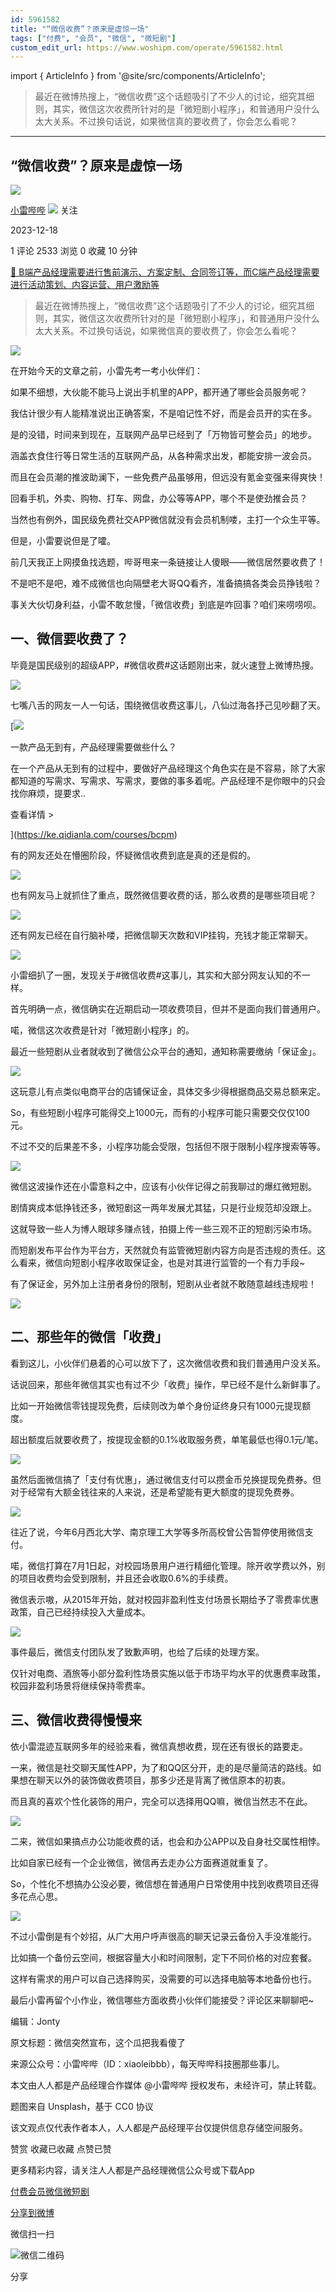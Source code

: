 ```yaml
---
id: 5961582
title: "“微信收费”？原来是虚惊一场"
tags: ["付费", "会员", "微信", "微短剧"]
custom_edit_url: https://www.woshipm.com/operate/5961582.html
---
```

import { ArticleInfo } from '@site/src/components/ArticleInfo';

<ArticleInfo
    author="小雷哔哔"
    authorLink="https://www.woshipm.com/u/1286135"
    published="2023-12-18"
    views={2533}
    comments={1}
    collects={0}
/>

> 最近在微博热搜上，“微信收费”这个话题吸引了不少人的讨论，细究其细则，其实，微信这次收费所针对的是「微短剧小程序」，和普通用户没什么太大关系。不过换句话说，如果微信真的要收费了，你会怎么看呢？

---

## “微信收费”？原来是虚惊一场

[![](https://image.woshipm.com/wp-files/2021/06/nkF75n19B9ZRJiUtEueD.jpg!/both/72x72)](https://www.woshipm.com/u/1286135)

[小雷哔哔](https://www.woshipm.com/u/1286135) ![](https://static.woshipm.com/tag/1122_1@2x.png) 关注

2023-12-18

1 评论 2533 浏览 0 收藏 10 分钟

[🔗 B端产品经理需要进行售前演示、方案定制、合同签订等，而C端产品经理需要进行活动策划、内容运营、用户激励等](https://ke.qidianla.com/courses/bcpm)

> 最近在微博热搜上，“微信收费”这个话题吸引了不少人的讨论，细究其细则，其实，微信这次收费所针对的是「微短剧小程序」，和普通用户没什么太大关系。不过换句话说，如果微信真的要收费了，你会怎么看呢？

![](https://image.woshipm.com/2023/04/14/718fcedc-da8e-11ed-a86f-00163e0b5ff3.jpg)

在开始今天的文章之前，小雷先考一考小伙伴们：

如果不细想，大伙能不能马上说出手机里的APP，都开通了哪些会员服务呢？

我估计很少有人能精准说出正确答案，不是咱记性不好，而是会员开的实在多。

是的没错，时间来到现在，互联网产品早已经到了「万物皆可整会员」的地步。

涵盖衣食住行等日常生活的互联网产品，从各种需求出发，都能安排一波会员。

而且在会员潮的推波助澜下，一些免费产品虽够用，但远没有氪金变强来得爽快！

回看手机，外卖、购物、打车、网盘，办公等等APP，哪个不是使劲推会员？

当然也有例外，国民级免费社交APP微信就没有会员机制喽，主打一个众生平等。

但是，小雷要说但是了嚯。

前几天我正上网摸鱼找选题，哔哥甩来一条链接让人傻眼——微信居然要收费了！

不是吧不是吧，难不成微信也向隔壁老大哥QQ看齐，准备搞搞各类会员挣钱啦？

事关大伙切身利益，小雷不敢怠慢，「微信收费」到底是咋回事？咱们来唠唠呗。

## 一、微信要收费了？

毕竟是国民级别的超级APP，#微信收费#这话题刚出来，就火速登上微博热搜。

![](https://image.yunyingpai.com/wp/2023/12/njKqjWPI7qN3UgwcGJZ8.jpeg)

七嘴八舌的网友一人一句话，围绕微信收费这事儿，八仙过海各抒己见吵翻了天。

[![](https://image.woshipm.com/2023/08/02/58dc678c-30e3-11ee-88e7-00163e0b5ff3.png)

一款产品无到有，产品经理需要做些什么？

在一个产品从无到有的过程中，要做好产品经理这个角色实在是不容易，除了大家都知道的写需求、写需求、写需求，要做的事多着呢。产品经理不是你眼中的只会找你麻烦，提要求..

查看详情 >

](https://ke.qidianla.com/courses/bcpm)

有的网友还处在懵圈阶段，怀疑微信收费到底是真的还是假的。

![](https://image.yunyingpai.com/wp/2023/12/Zp50qzvtVDDMp6vheEKx.jpeg)

也有网友马上就抓住了重点，既然微信要收费的话，那么收费的是哪些项目呢？

![](https://image.yunyingpai.com/wp/2023/12/VIOklHuEcThUdoMp78TE.jpeg)

还有网友已经在自行脑补喽，把微信聊天次数和VIP挂钩，充钱才能正常聊天。

![](https://image.yunyingpai.com/wp/2023/12/6GzrdDtbcosM8MSi15su.jpeg)

小雷细扒了一圈，发现关于#微信收费#这事儿，其实和大部分网友认知的不一样。

首先明确一点，微信确实在近期启动一项收费项目，但并不是面向我们普通用户。

喏，微信这次收费是针对「微短剧小程序」的。

最近一些短剧从业者就收到了微信公众平台的通知，通知称需要缴纳「保证金」。

![](https://image.yunyingpai.com/wp/2023/12/6CwyPhsdlLitoL3NS8yc.jpeg)

这玩意儿有点类似电商平台的店铺保证金，具体交多少得根据商品交易总额来定。

So，有些短剧小程序可能得交上1000元，而有的小程序可能只需要交仅仅100元。

不过不交的后果差不多，小程序功能会受限，包括但不限于限制小程序搜索等等。

![](https://image.yunyingpai.com/wp/2023/12/RBGf8IcnGlzcAIYTcBLW.png)

微信这波操作还在小雷意料之中，应该有小伙伴记得之前我聊过的爆红微短剧。

剧情爽成本低挣钱还多，微短剧这一两年发展尤其猛，只是行业规范却没跟上。

这就导致一些人为博人眼球多赚点钱，拍摄上传一些三观不正的短剧污染市场。

而短剧发布平台作为平台方，天然就负有监管微短剧内容方向是否违规的责任。这么看来，微信向短剧小程序收取保证金，也是对其进行监管的一个有力手段~

有了保证金，另外加上注册者身份的限制，短剧从业者就不敢随意越线违规啦！

![](https://image.yunyingpai.com/wp/2023/12/eqQzPnLlkwRDzNFQhx8T.jpeg)

## 二、那些年的微信「收费」

看到这儿，小伙伴们悬着的心可以放下了，这次微信收费和我们普通用户没关系。

话说回来，那些年微信其实也有过不少「收费」操作，早已经不是什么新鲜事了。

比如一开始微信零钱提现免费，后续则改为单个身份证终身只有1000元提现额度。

超出额度后就要收费了，按提现金额的0.1%收取服务费，单笔最低也得0.1元/笔。

![](https://image.yunyingpai.com/wp/2023/12/ZTbFijT0ZyRwdzOzZWkq.jpeg)

虽然后面微信搞了「支付有优惠」，通过微信支付可以攒金币兑换提现免费券。但对于经常有大额金钱往来的人来说，还是希望能有更大额度的提现免费券。

![](https://image.yunyingpai.com/wp/2023/12/MZZ1hSQO64YvC0q51Fkg.jpeg)

往近了说，今年6月西北大学、南京理工大学等多所高校曾公告暂停使用微信支付。

喏，微信打算在7月1日起，对校园场景用户进行精细化管理。除开收学费以外，别的项目收费均会受到限制，并且还会收取0.6%的手续费。

微信表示嗷，从2015年开始，就对校园非盈利性支付场景长期给予了零费率优惠政策，自己已经持续投入大量成本。

![](https://image.yunyingpai.com/wp/2023/12/lgy78lj7d8lLYgwFWTb7.jpeg)

事件最后，微信支付团队发了致歉声明，也给了后续的处理方案。

仅针对电商、酒旅等小部分盈利性场景实施以低于市场平均水平的优惠费率政策，校园非盈利场景将继续保持零费率。

## 三、微信收费得慢慢来

依小雷混迹互联网多年的经验来看，微信真想收费，现在还有很长的路要走。

一来，微信是社交聊天属性APP，为了和QQ区分开，走的是尽量简洁的路线。如果想在聊天以外的装饰做收费项目，那多少还是背离了微信原本的初衷。

而且真的喜欢个性化装饰的用户，完全可以选择用QQ嘛，微信当然志不在此。

![](https://image.yunyingpai.com/wp/2023/12/0ecu9sJ5SvOYU1ajEel0.jpeg)

二来，微信如果搞点办公功能收费的话，也会和办公APP以及自身社交属性相悖。

比如自家已经有一个企业微信，微信再去走办公方面赛道就重复了。

So，个性化不想搞办公没必要，微信想在普通用户日常使用中找到收费项目还得多花点心思。

![](https://image.yunyingpai.com/wp/2023/12/jcxWEKLn757ym5zvZneR.jpeg)

不过小雷倒是有个妙招，从广大用户呼声很高的聊天记录云备份入手没准能行。

比如搞一个备份云空间，根据容量大小和时间限制，定下不同价格的对应套餐。

这样有需求的用户可以自己选择购买，没需要的可以选择电脑等本地备份也行。

最后小雷再留个小作业，微信哪些方面收费小伙伴们能接受？评论区来聊聊吧~

编辑：Jonty

原文标题：微信突然宣布，这个瓜把我看傻了

来源公众号：小雷哔哔（ID：xiaoleibbb），每天哔哔科技圈那些事儿。

本文由人人都是产品经理合作媒体 @小雷哔哔 授权发布，未经许可，禁止转载。

题图来自 Unsplash，基于 CC0 协议

该文观点仅代表作者本人，人人都是产品经理平台仅提供信息存储空间服务。

赞赏 收藏已收藏 点赞已赞

更多精彩内容，请关注人人都是产品经理微信公众号或下载App

[付费](https://www.woshipm.com/tag/%e4%bb%98%e8%b4%b9)[会员](https://www.woshipm.com/tag/%e4%bc%9a%e5%91%98)[微信](https://www.woshipm.com/tag/%e5%be%ae%e4%bf%a1)[微短剧](https://www.woshipm.com/tag/%e5%be%ae%e7%9f%ad%e5%89%a7)

[分享到微博](https://service.weibo.com/share/share.php?appkey=2775287854&title=“微信收费”？原来是虚惊一场&url=https://www.woshipm.com/operate/5961582.html&pic=https://image.woshipm.com/2023/04/14/718fcedc-da8e-11ed-a86f-00163e0b5ff3.jpg)

微信扫一扫

![微信二维码](https://api.pwmqr.com/qrcode/create/?url=https://www.woshipm.com/operate/5961582.html)

分享